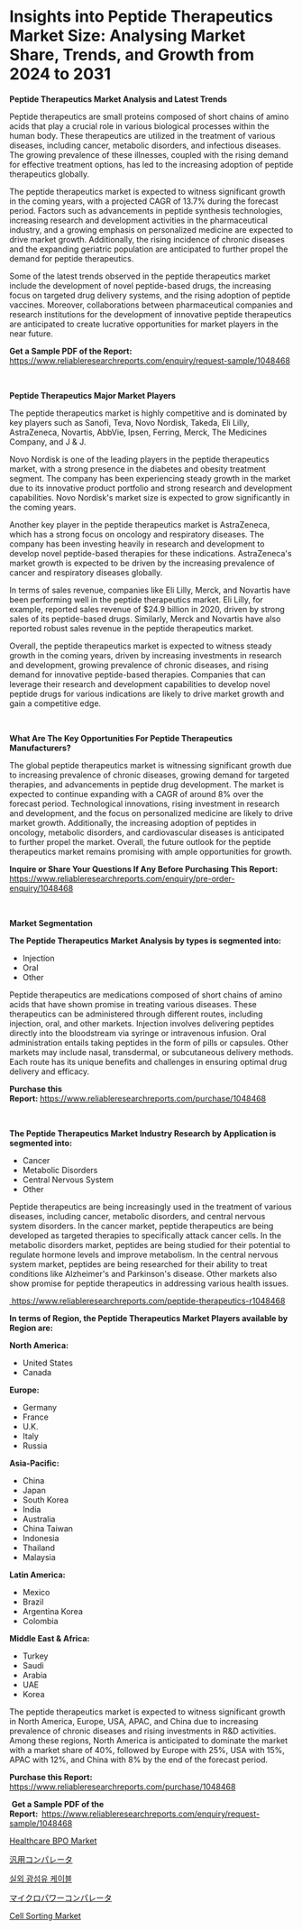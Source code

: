 <p><h1>Insights into Peptide Therapeutics Market Size: Analysing Market Share, Trends, and Growth from 2024 to 2031</h1></p><p><strong>Peptide Therapeutics Market Analysis and Latest Trends</strong></p>
<p><p>Peptide therapeutics are small proteins composed of short chains of amino acids that play a crucial role in various biological processes within the human body. These therapeutics are utilized in the treatment of various diseases, including cancer, metabolic disorders, and infectious diseases. The growing prevalence of these illnesses, coupled with the rising demand for effective treatment options, has led to the increasing adoption of peptide therapeutics globally.</p><p>The peptide therapeutics market is expected to witness significant growth in the coming years, with a projected CAGR of 13.7% during the forecast period. Factors such as advancements in peptide synthesis technologies, increasing research and development activities in the pharmaceutical industry, and a growing emphasis on personalized medicine are expected to drive market growth. Additionally, the rising incidence of chronic diseases and the expanding geriatric population are anticipated to further propel the demand for peptide therapeutics.</p><p>Some of the latest trends observed in the peptide therapeutics market include the development of novel peptide-based drugs, the increasing focus on targeted drug delivery systems, and the rising adoption of peptide vaccines. Moreover, collaborations between pharmaceutical companies and research institutions for the development of innovative peptide therapeutics are anticipated to create lucrative opportunities for market players in the near future.</p></p>
<p><strong>Get a Sample PDF of the Report:&nbsp;</strong> <a href="https://www.reliableresearchreports.com/enquiry/request-sample/1048468">https://www.reliableresearchreports.com/enquiry/request-sample/1048468</a></p>
<p>&nbsp;</p>
<p><strong>Peptide Therapeutics Major Market Players</strong></p>
<p><p>The peptide therapeutics market is highly competitive and is dominated by key players such as Sanofi, Teva, Novo Nordisk, Takeda, Eli Lilly, AstraZeneca, Novartis, AbbVie, Ipsen, Ferring, Merck, The Medicines Company, and J & J.</p><p>Novo Nordisk is one of the leading players in the peptide therapeutics market, with a strong presence in the diabetes and obesity treatment segment. The company has been experiencing steady growth in the market due to its innovative product portfolio and strong research and development capabilities. Novo Nordisk's market size is expected to grow significantly in the coming years.</p><p>Another key player in the peptide therapeutics market is AstraZeneca, which has a strong focus on oncology and respiratory diseases. The company has been investing heavily in research and development to develop novel peptide-based therapies for these indications. AstraZeneca's market growth is expected to be driven by the increasing prevalence of cancer and respiratory diseases globally.</p><p>In terms of sales revenue, companies like Eli Lilly, Merck, and Novartis have been performing well in the peptide therapeutics market. Eli Lilly, for example, reported sales revenue of $24.9 billion in 2020, driven by strong sales of its peptide-based drugs. Similarly, Merck and Novartis have also reported robust sales revenue in the peptide therapeutics market.</p><p>Overall, the peptide therapeutics market is expected to witness steady growth in the coming years, driven by increasing investments in research and development, growing prevalence of chronic diseases, and rising demand for innovative peptide-based therapies. Companies that can leverage their research and development capabilities to develop novel peptide drugs for various indications are likely to drive market growth and gain a competitive edge.</p></p>
<p>&nbsp;</p>
<p><strong>What Are The Key Opportunities For Peptide Therapeutics Manufacturers?</strong></p>
<p><p>The global peptide therapeutics market is witnessing significant growth due to increasing prevalence of chronic diseases, growing demand for targeted therapies, and advancements in peptide drug development. The market is expected to continue expanding with a CAGR of around 8% over the forecast period. Technological innovations, rising investment in research and development, and the focus on personalized medicine are likely to drive market growth. Additionally, the increasing adoption of peptides in oncology, metabolic disorders, and cardiovascular diseases is anticipated to further propel the market. Overall, the future outlook for the peptide therapeutics market remains promising with ample opportunities for growth.</p></p>
<p><strong>Inquire or Share Your Questions If Any Before Purchasing This Report:</strong> <a href="https://www.reliableresearchreports.com/enquiry/pre-order-enquiry/1048468">https://www.reliableresearchreports.com/enquiry/pre-order-enquiry/1048468</a></p>
<p>&nbsp;</p>
<p><strong>Market Segmentation</strong></p>
<p><strong>The Peptide Therapeutics Market Analysis by types is segmented into:</strong></p>
<p><ul><li>Injection</li><li>Oral</li><li>Other</li></ul></p>
<p><p>Peptide therapeutics are medications composed of short chains of amino acids that have shown promise in treating various diseases. These therapeutics can be administered through different routes, including injection, oral, and other markets. Injection involves delivering peptides directly into the bloodstream via syringe or intravenous infusion. Oral administration entails taking peptides in the form of pills or capsules. Other markets may include nasal, transdermal, or subcutaneous delivery methods. Each route has its unique benefits and challenges in ensuring optimal drug delivery and efficacy.</p></p>
<p><strong>Purchase this Report:&nbsp;</strong><a href="https://www.reliableresearchreports.com/purchase/1048468">https://www.reliableresearchreports.com/purchase/1048468</a></p>
<p>&nbsp;</p>
<p><strong>The Peptide Therapeutics Market Industry Research by Application is segmented into:</strong></p>
<p><ul><li>Cancer</li><li>Metabolic Disorders</li><li>Central Nervous System</li><li>Other</li></ul></p>
<p><p>Peptide therapeutics are being increasingly used in the treatment of various diseases, including cancer, metabolic disorders, and central nervous system disorders. In the cancer market, peptide therapeutics are being developed as targeted therapies to specifically attack cancer cells. In the metabolic disorders market, peptides are being studied for their potential to regulate hormone levels and improve metabolism. In the central nervous system market, peptides are being researched for their ability to treat conditions like Alzheimer's and Parkinson's disease. Other markets also show promise for peptide therapeutics in addressing various health issues.</p></p>
<p><a href="https://www.reliableresearchreports.com/peptide-therapeutics-r1048468">&nbsp;https://www.reliableresearchreports.com/peptide-therapeutics-r1048468</a></p>
<p><strong>In terms of Region, the Peptide Therapeutics Market Players available by Region are:</strong></p>
<p>
    <p> <strong> North America: </strong>
        <ul>
            <li>United States</li>
            <li>Canada</li>
        </ul>
        </p> 
    <p> <strong> Europe: </strong>
        <ul>
            <li>Germany</li>
            <li>France</li>
            <li>U.K.</li>
            <li>Italy</li>
            <li>Russia</li>
        </ul>
        </p> 
    <p> <strong> Asia-Pacific: </strong>
        <ul>
            <li>China</li>
            <li>Japan</li>
            <li>South Korea</li>
            <li>India</li>
            <li>Australia</li>
            <li>China Taiwan</li>
            <li>Indonesia</li>
            <li>Thailand</li>
            <li>Malaysia</li>
        </ul>
        </p> 
    <p> <strong> Latin America: </strong>
        <ul>
            <li>Mexico</li>
            <li>Brazil</li>
            <li>Argentina Korea</li>
            <li>Colombia</li>
        </ul>
        </p> 
    <p> <strong> Middle East & Africa: </strong>
        <ul>
            <li>Turkey</li>
            <li>Saudi</li>
            <li>Arabia</li>
            <li>UAE</li>
            <li>Korea</li>
        </ul>
    </p>
    </p>
<p><p>The peptide therapeutics market is expected to witness significant growth in North America, Europe, USA, APAC, and China due to increasing prevalence of chronic diseases and rising investments in R&D activities. Among these regions, North America is anticipated to dominate the market with a market share of 40%, followed by Europe with 25%, USA with 15%, APAC with 12%, and China with 8% by the end of the forecast period.</p></p>
<p><strong>Purchase this Report: </strong><a href="https://www.reliableresearchreports.com/purchase/1048468">https://www.reliableresearchreports.com/purchase/1048468</a></p>
<p>&nbsp;<strong>Get a Sample PDF of the Report:&nbsp;&nbsp;</strong><a href="https://www.reliableresearchreports.com/enquiry/request-sample/1048468">https://www.reliableresearchreports.com/enquiry/request-sample/1048468</a></p>
<p><strong></strong></p>
<p><p><a href="https://github.com/AlysaLedner2023/Market-Research-Report-List-1/blob/main/healthcare-bpo-market.md">Healthcare BPO Market</a></p><p><a href="https://github.com/hwbcz413288296/Market-Research-Report-List-2/blob/main/237936947155.md">汎用コンパレータ</a></p><p><a href="https://github.com/RichardLueilwitz787/Market-Research-Report-List-1/blob/main/772894942985.md">실외 광섬유 케이블</a></p><p><a href="https://github.com/JacksonWiza1924/Market-Research-Report-List-1/blob/main/438919547156.md">マイクロパワーコンパレータ</a></p><p><a href="https://github.com/Sherrillcrooksxa8i18ucf2m/Market-Research-Report-List-2/blob/main/cell-sorting-market.md">Cell Sorting Market</a></p></p>